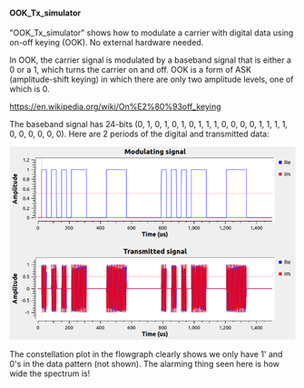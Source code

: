 
#### OOK_Tx_simulator
"OOK_Tx_simulator" shows how to modulate a carrier with digital data using on-off keying (OOK).  No external hardware needed.   

In OOK, the carrier signal is modulated by a baseband signal that is either a 0 or a 1, which turns the carrier on and off.  OOK is a form of ASK (amplitude-shift keying) in which there are only two amplitude levels, one of which is 0. 

https://en.wikipedia.org/wiki/On%E2%80%93off_keying



The baseband signal has 24-bits (0, 1, 0, 1, 0, 1, 0, 1, 1, 1, 0, 0, 0, 0, 1, 1, 1, 1, 0, 0, 0, 0, 0, 0).  Here are 2 periods of the digital and transmitted data:

![Signals](https://github.com/michaelalex94536/GRCProjects/blob/main/Images/OOK_Tx_Simulator_Signals.png)

The constellation plot in the flowgraph clearly shows we only have 1' and 0's in the data pattern (not shown).  The alarming thing seen here is how wide the spectrum is! 

